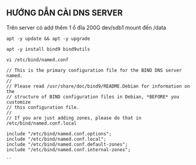 ## HƯỚNG DẪN CÀI DNS SERVER

Trên server có add thêm 1 ổ đĩa 200G dev/sdb1 mount đến /data

```
apt -y update && apt -y upgrade
```

```
apt -y install bind9 bind9utils
```

```
vi /etc/bind/named.conf
```

```
// This is the primary configuration file for the BIND DNS server named.
//
// Please read /usr/share/doc/bind9/README.Debian for information on the
// structure of BIND configuration files in Debian, *BEFORE* you customize
// this configuration file.
//
// If you are just adding zones, please do that in /etc/bind/named.conf.local

include "/etc/bind/named.conf.options";
include "/etc/bind/named.conf.local";
include "/etc/bind/named.conf.default-zones";
include "/etc/bind/named.conf.internal-zones";

``
